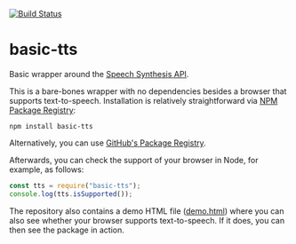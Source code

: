 [![Build Status](https://travis-ci.com/gfyoung/basic-tts.svg?branch=master)](https://travis-ci.com/gfyoung/basic-tts)

# basic-tts

Basic wrapper around the [Speech Synthesis API](https://developer.mozilla.org/en-US/docs/Web/API/SpeechSynthesis).

This is a bare-bones wrapper with no dependencies besides a browser that supports text-to-speech.
Installation is relatively straightforward via [NPM Package Registry](https://www.npmjs.com/package/basic-tts):

~~~
npm install basic-tts
~~~

Alternatively, you can use [GitHub's Package Registry](https://github.com/gfyoung/basic-tts/packages/57285).

Afterwards, you can check the support of your browser in Node, for example, as follows:

```javascript
const tts = require("basic-tts");
console.log(tts.isSupported());
```

The repository also contains a demo HTML file ([demo.html](https://github.com/gfyoung/basic-tts/blob/master/demo.html)) where you can also
see whether your browser supports text-to-speech. If it does, you can then see
the package in action.
